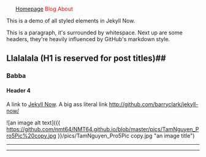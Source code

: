 <style type="text/css">
#testul li{
  color:red;
  display:inline;
}

</style>

<ul id="testul">
  <li><a href="">Homepage</a></li>
  <li>Blog</li>
  <li>About</li>
</ul>



This is a demo of all styled elements in Jekyll Now.

This is a paragraph, it's surrounded by whitespace. Next up are some headers, they're heavily influenced by GitHub's markdown style.

## Llalalala (H1 is reserved for post titles)##

### Babba

#### Header 4


A link to [Jekyll Now](http://github.com/barryclark/jekyll-now/). A big ass literal link <http://github.com/barryclark/jekyll-now/>



![an image alt text]({{ https://github.com/nmt64/NMT64.github.io/blob/master/pics/TamNguyen_Pro5Pic%20copy.jpg }}/pics/TamNguyen_Pro5Pic copy.jpg "an image title")


----
****
